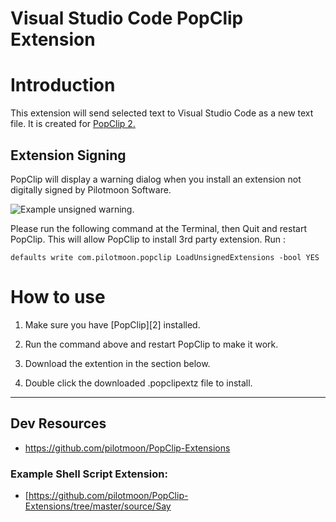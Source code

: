 # Visual Studio Code PopClip Extension

# Introduction #

This extension will send selected text to Visual Studio Code as a new text file. 
It is created for [PopClip 2.](http://pilotmoon.com/popclip/)

## Extension Signing

PopClip will display a warning dialog when you install an extension not digitally signed by Pilotmoon Software.

![Example unsigned warning.](https://raw.github.com/pilotmoon/PopClip-Extensions/master/docs/ext_warning.png)

Please run the following command at the Terminal, then Quit and restart PopClip.
This will allow PopClip to install 3rd party extension.
Run :

    defaults write com.pilotmoon.popclip LoadUnsignedExtensions -bool YES

# How to use #

1.	Make sure you have [PopClip][2] installed.

1.	Run the command above and restart PopClip to make it work.

1.	Download the extention in the section below.

1.	Double click the downloaded .popclipextz file to install.
-------------------------------

## Dev Resources

- https://github.com/pilotmoon/PopClip-Extensions

### Example Shell Script Extension:
- [https://github.com/pilotmoon/PopClip-Extensions/tree/master/source/Say
